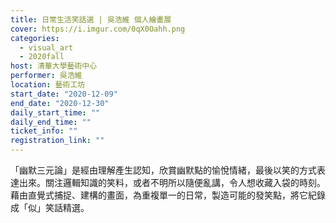 ```yaml
---
title: 日常生活笑話選 | 吳浩維 個人繪畫展
cover: https://i.imgur.com/0qX0Oahh.png
categories:
  - visual_art
  - 2020fall
host: 清華大學藝術中心
performer: 吳浩維
location: 藝術工坊
start_date: "2020-12-09"
end_date: "2020-12-30"
daily_start_time: ""
daily_end_time: ""
ticket_info: ""
registration_link: ""
---
```

「幽默三元論」是經由理解產生認知，欣賞幽默點的愉悅情緒，最後以笑的方式表達出來。關注邏輯知識的笑料，或者不明所以隨便亂講，令人想收藏入袋的時刻。藉由直覺式捕捉、建構的畫面，為重複單一的日常，製造可能的發笑點，將它紀錄成「似」笑話精選。